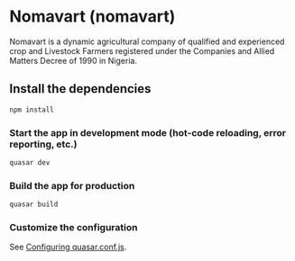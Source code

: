 # Nomavart (nomavart)

Nomavart is a dynamic agricultural company of qualified and experienced crop and Livestock Farmers registered under the Companies and Allied Matters Decree of 1990 in Nigeria.

## Install the dependencies
```bash
npm install
```

### Start the app in development mode (hot-code reloading, error reporting, etc.)
```bash
quasar dev
```


### Build the app for production
```bash
quasar build
```

### Customize the configuration
See [Configuring quasar.conf.js](https://quasar.dev/quasar-cli/quasar-conf-js).
